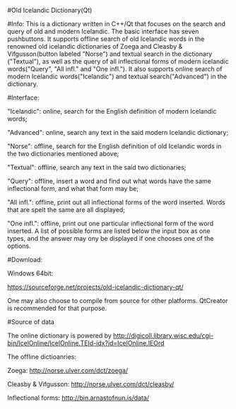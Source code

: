 #Old Icelandic Dictionary(Qt)

#Info:
This is a dictionary written in C++/Qt that focuses on the search and query of old and modern Icelandic. The basic interface has seven pushbuttons. It supports offline search of old Icelandic words in the renowned old icelandic dictionaries of Zoega and Cleasby & Vifgusson(button labeled "Norse") and textual search in the dictionary ("Textual"), as well as the query of all inflectional forms of modern icelandic words("Query", "All infl." and "One infl."). It also supports online search of modern Icelandic words("Icelandic") and textual search("Advanced") in the dictionary. 

#Interface:

"Icelandic": online, search for the English definition of modern Icelandic words;

"Advanced": online, search any text in the said modern Icelandic dictionary;

"Norse": offline, search for the English definition of old Icelandic words in the two dictionaries mentioned above;

"Textual": offline, search any text in the said two dictionaries;

"Query": offline, insert a word and find out what words have the same inflectional form, and what that form may be;

"All infl.": offline, print out all inflectional forms of the word inserted. Words that are spelt the same are all displayed;

"One infl.": offline, print out one particular inflectional form of the word inserted. A list of possible forms are listed below the input box as one types, and the answer may ony be displayed if one chooses one of the options.


#Download:

Windows 64bit: 

https://sourceforge.net/projects/old-icelandic-dictionary-qt/

One may also choose to compile from source for other platforms. QtCreator is recommended for that purpose.

#Source of data

The online dictionary is powered by http://digicoll.library.wisc.edu/cgi-bin/IcelOnline/IcelOnline.TEId-idx?id=IcelOnline.IEOrd


The offline dictioanries:


Zoega: http://norse.ulver.com/dct/zoega/


Cleasby & Vifgusson: http://norse.ulver.com/dct/cleasby/


Inflectional forms: http://bin.arnastofnun.is/data/
